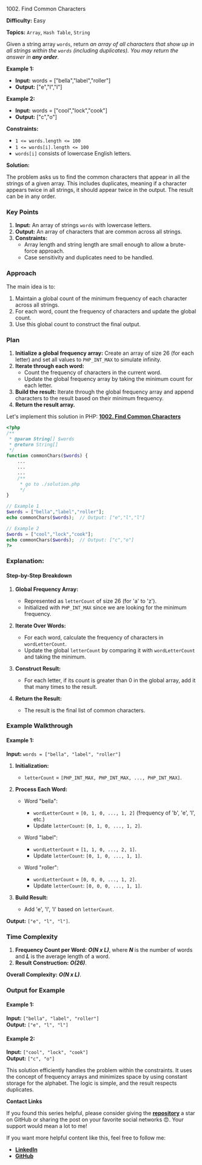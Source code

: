 1002\. Find Common Characters

**Difficulty:** Easy

**Topics:** `Array`, `Hash Table`, `String`

Given a string array `words`, return _an array of all characters that show up in all strings within the `words` (including duplicates). You may return the answer in **any order**_.

**Example 1:**

- **Input:** words = ["bella","label","roller"]
- **Output:** ["e","l","l"]

**Example 2:**

- **Input:** words = ["cool","lock","cook"]
- **Output:** ["c","o"]

**Constraints:**

- <code>1 <= words.length <= 100</code>
- <code>1 <= words[i].length <= 100</code>
- <code>words[i]</code> consists of lowercase English letters.


**Solution:**

The problem asks us to find the common characters that appear in all the strings of a given array. This includes duplicates, meaning if a character appears twice in all strings, it should appear twice in the output. The result can be in any order.

### **Key Points**

1. **Input:** An array of strings `words` with lowercase letters.
2. **Output:** An array of characters that are common across all strings.
3. **Constraints:**
    - Array length and string length are small enough to allow a brute-force approach.
    - Case sensitivity and duplicates need to be handled.

### **Approach**

The main idea is to:
1. Maintain a global count of the minimum frequency of each character across all strings.
2. For each word, count the frequency of characters and update the global count.
3. Use this global count to construct the final output.

### **Plan**

1. **Initialize a global frequency array:** Create an array of size 26 (for each letter) and set all values to `PHP_INT_MAX` to simulate infinity.
2. **Iterate through each word:**
    - Count the frequency of characters in the current word.
    - Update the global frequency array by taking the minimum count for each letter.
3. **Build the result:** Iterate through the global frequency array and append characters to the result based on their minimum frequency.
4. **Return the result array.**

Let's implement this solution in PHP: **[1002. Find Common Characters](https://github.com/mah-shamim/leet-code-in-php/tree/main/algorithms/001002-find-common-characters/solution.php)**

```php
<?php
/**
 * @param String[] $words
 * @return String[]
 */
function commonChars($words) {
    ...
    ...
    ...
    /**
     * go to ./solution.php
     */
}

// Example 1
$words = ["bella","label","roller"];
echo commonChars($words);  // Output: ["e","l","l"]

// Example 2
$words = ["cool","lock","cook"];
echo commonChars($words);  // Output: ["c","o"]
?>
```

### Explanation:

#### **Step-by-Step Breakdown**

1. **Global Frequency Array:**
    - Represented as `letterCount` of size 26 (for 'a' to 'z').
    - Initialized with `PHP_INT_MAX` since we are looking for the minimum frequency.

2. **Iterate Over Words:**
    - For each word, calculate the frequency of characters in `wordLetterCount`.
    - Update the global `letterCount` by comparing it with `wordLetterCount` and taking the minimum.

3. **Construct Result:**
    - For each letter, if its count is greater than 0 in the global array, add it that many times to the result.

4. **Return the Result:**
    - The result is the final list of common characters.

### **Example Walkthrough**

#### Example 1:

**Input:** `words = ["bella", "label", "roller"]`

1. **Initialization:**
    - `letterCount` = `[PHP_INT_MAX, PHP_INT_MAX, ..., PHP_INT_MAX]`.

2. **Process Each Word:**
    - Word "bella":
        - `wordLetterCount` = `[0, 1, 0, ..., 1, 2]` (frequency of 'b', 'e', 'l', etc.)
        - Update `letterCount`: `[0, 1, 0, ..., 1, 2]`.

    - Word "label":
        - `wordLetterCount` = `[1, 1, 0, ..., 2, 1]`.
        - Update `letterCount`: `[0, 1, 0, ..., 1, 1]`.

    - Word "roller":
        - `wordLetterCount` = `[0, 0, 0, ..., 1, 2]`.
        - Update `letterCount`: `[0, 0, 0, ..., 1, 1]`.

3. **Build Result:**
    - Add 'e', 'l', 'l' based on `letterCount`.

**Output:** `["e", "l", "l"]`.

### **Time Complexity**

1. **Frequency Count per Word:** _**O(N x L)**_, where _**N**_ is the number of words and _**L**_ is the average length of a word.
2. **Result Construction:** _**O(26)**_.

**Overall Complexity:** _**O(N x L)**_.

### **Output for Example**

#### Example 1:
**Input:** `["bella", "label", "roller"]`  
**Output:** `["e", "l", "l"]`

#### Example 2:
**Input:** `["cool", "lock", "cook"]`  
**Output:** `["c", "o"]`


This solution efficiently handles the problem within the constraints. It uses the concept of frequency arrays and minimizes space by using constant storage for the alphabet. The logic is simple, and the result respects duplicates.

**Contact Links**

If you found this series helpful, please consider giving the **[repository](https://github.com/mah-shamim/leet-code-in-php)** a star on GitHub or sharing the post on your favorite social networks 😍. Your support would mean a lot to me!

If you want more helpful content like this, feel free to follow me:

- **[LinkedIn](https://www.linkedin.com/in/arifulhaque/)**
- **[GitHub](https://github.com/mah-shamim)**

